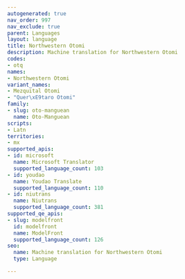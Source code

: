 ```yaml
---
autogenerated: true
nav_order: 997
nav_exclude: true
parent: Languages
layout: language
title: Northwestern Otomi
description: Machine translation for Northwestern Otomi
codes:
- otq
names:
- Northwestern Otomi
variant_names:
- Mezquital Otomi
- "Quer\xE9taro Otomi"
family:
- slug: oto-manguean
  name: Oto-Manguean
scripts:
- Latn
territories:
- mx
supported_apis:
- id: microsoft
  name: Microsoft Translator
  supported_language_count: 103
- id: youdao
  name: Youdao Translate
  supported_language_count: 110
- id: niutrans
  name: Niutrans
  supported_language_count: 381
supported_qe_apis:
- slug: modelfront
  id: modelfront
  name: ModelFront
  supported_language_count: 126
seo:
  name: Machine translation for Northwestern Otomi
  type: Language

---
```


